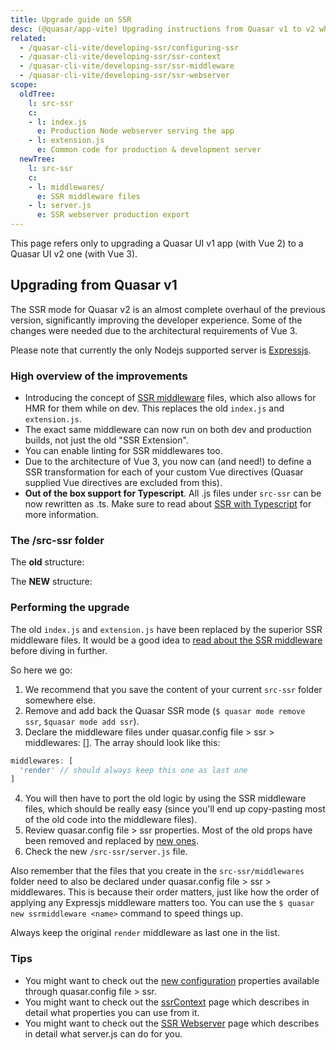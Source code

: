 ```yaml
---
title: Upgrade guide on SSR
desc: (@quasar/app-vite) Upgrading instructions from Quasar v1 to v2 when dealing with SSR.
related:
  - /quasar-cli-vite/developing-ssr/configuring-ssr
  - /quasar-cli-vite/developing-ssr/ssr-context
  - /quasar-cli-vite/developing-ssr/ssr-middleware
  - /quasar-cli-vite/developing-ssr/ssr-webserver
scope:
  oldTree:
    l: src-ssr
    c:
    - l: index.js
      e: Production Node webserver serving the app
    - l: extension.js
      e: Common code for production & development server
  newTree:
    l: src-ssr
    c:
    - l: middlewares/
      e: SSR middleware files
    - l: server.js
      e: SSR webserver production export
---
```


This page refers only to upgrading a Quasar UI v1 app (with Vue 2) to a Quasar UI v2 one (with Vue 3).
## Upgrading from Quasar v1

The SSR mode for Quasar v2 is an almost complete overhaul of the previous version, significantly improving the developer experience. Some of the changes were needed due to the architectural requirements of Vue 3.

Please note that currently the only Nodejs supported server is [Expressjs](https://expressjs.com/).

### High overview of the improvements

* Introducing the concept of [SSR middleware](/quasar-cli-vite/developing-ssr/ssr-middleware) files, which also allows for HMR for them while on dev. This replaces the old `index.js` and `extension.js`.
* The exact same middleware can now run on both dev and production builds, not just the old "SSR Extension".
* You can enable linting for SSR middlewares too.
* Due to the architecture of Vue 3, you now can (and need!) to define a SSR transformation for each of your custom Vue directives (Quasar supplied Vue directives are excluded from this).
* **Out of the box support for Typescript**. All .js files under `src-ssr` can be now rewritten as .ts. Make sure to read about [SSR with Typescript](/quasar-cli-vite/developing-ssr/ssr-with-typescript) for more information.

### The /src-ssr folder

The **old** structure:

<DocTree :def="scope.oldTree" />

The **NEW** structure:

<DocTree :def="scope.newTree" />

### Performing the upgrade

The old `index.js` and `extension.js` have been replaced by the superior SSR middleware files. It would be a good idea to [read about the SSR middleware](/quasar-cli-vite/developing-ssr/ssr-middleware) before diving in further.

So here we go:
1. We recommend that you save the content of your current `src-ssr` folder somewhere else.
2. Remove and add back the Quasar SSR mode (`$ quasar mode remove ssr`, `$quasar mode add ssr`).
3. Declare the middleware files under quasar.config file > ssr > middlewares: []. The array should look like this:
  ```js
  middlewares: [
    'render' // should always keep this one as last one
  ]
  ```
4. You will then have to port the old logic by using the SSR middleware files, which should be really easy (since you'll end up copy-pasting most of the old code into the middleware files).
5. Review quasar.config file > ssr properties. Most of the old props have been removed and replaced by [new ones](/quasar-cli-vite/developing-ssr/configuring-ssr#quasar-config-file).
6. Check the new `/src-ssr/server.js` file.

Also remember that the files that you create in the `src-ssr/middlewares` folder need to also be declared under quasar.config file > ssr > middlewares. This is because their order matters, just like how the order of applying any Expressjs middleware matters too. You can use the `$ quasar new ssrmiddleware <name>` command to speed things up.

Always keep the original `render` middleware as last one in the list.

### Tips

* You might want to check out the [new configuration](/quasar-cli-vite/developing-ssr/configuring-ssr) properties available through quasar.config file > ssr.
* You might want to check out the [ssrContext](/quasar-cli-vite/developing-ssr/ssr-context) page which describes in detail what properties you can use from it.
* You might want to check out the [SSR Webserver](/quasar-cli-vite/developing-ssr/ssr-webserver) page which describes in detail what server.js can do for you.

